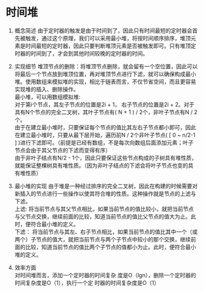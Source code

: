 # 时间堆
1. 概念简述
由于定时器的触发是由于时间到了，因此只有时间最短的定时器会首先被触发，通过这个原理，我们可以采用最小堆，将按时间顺序排序，堆顶元素是时间最短的定时器，因此只要判断堆顶元素是否被触发即可。只有堆顶定时器的时间到了，才会到其他时间较晚的定时器的时间。

2. 实现细节
堆顶节点的删除：将堆顶节点删除，就会留有一个空位置，因此可以将最后一个节点放到堆顶位置，再对堆顶节点进行下滤，就可以确保构成最小堆。使用数组来模拟堆的实现，相比于链表而言，不仅节省空间，而且更容易实现堆的插入、删除操作。  
最小堆，可以用数组模拟堆:  
 对于第i个节点，其左子节点的位置是2i + 1， 右子节点的位置是2i + 2。对于具有N个节点的完全二叉树，其叶子节点有( N + 1 ) / 2个，非叶子节点有N / 2个。  
 由于在建立最小堆时，只要保证每个节点的值比其左右子节点都小即可，因此在建立最小堆时，只要从最下层开始，遍历前N / 2个非叶子节点( [ 0 ~ n/2-1 ] )进行下滤即可。（前提是已经有数组，不是每次向数组后面添加元素；叶子节点会由于其父节点的下滤而变得有序）  
 由于非叶子结点有N/2 - 1个，因此只要保证这些节点构成的子树具有堆性质，就能保证整棵树具有堆性质。（因为非叶子结点的下滤会将叶子节点也变的具有堆性质）

3. 最小堆的实现
由于堆是一种经过排序的完全二叉树，因此在构建的时候需要对新插入的节点进行一些操作以使其符合堆的性质。这种操作就是节点的上滤与下滤。  
上滤: 将当前节点与其父节点相比，如果当前节点的值比较小，就把当前节点与父节点交换，继续前面的比较，知道当前节点的值比父节点的值大为止。此时，便符合最小堆的定义。  
下滤： 将当前节点与其左、右子节点相比，如果当前节点的值比其中一个（或两个）子节点的值大，就把当前节点与两个子节点中较小的那个交换，继续前面的比较，知道当前节点的值比两个子节点的值都小为止。此时，便符合最小堆的定义。

4. 效率方面  
对时间堆而言，添加一个定时器的时间复杂
度是O（lgn），删除一个定时器的时间复杂度是O（1），执行一个定
时器的时间复杂度是O（1）